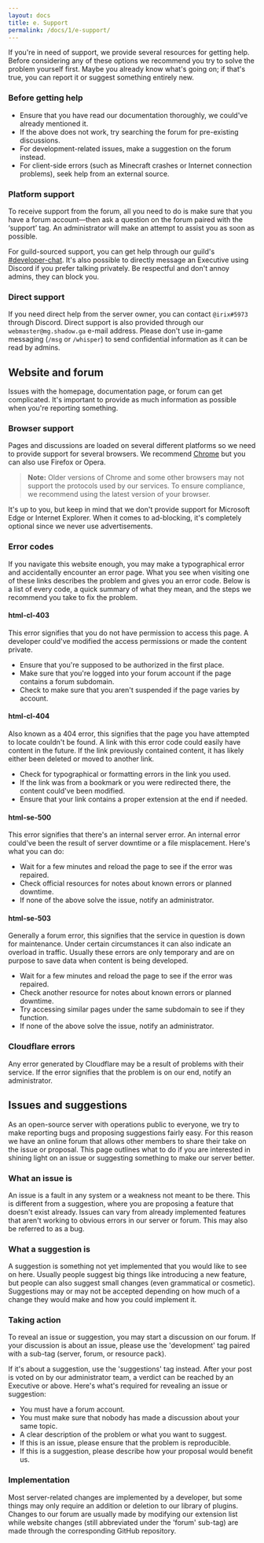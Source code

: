 ```yaml
---
layout: docs
title: e. Support
permalink: /docs/1/e-support/
---
```

If you're in need of support, we provide several resources for getting help.
Before considering any of these options we recommend you try to solve the problem yourself first.
Maybe you already know what's going on; if that's true, you can report it or suggest something entirely new.

### Before getting help
* Ensure that you have read our documentation thoroughly, we could've already mentioned it.
* If the above does not work, try searching the forum for pre-existing discussions.
* For development-related issues, make a suggestion on the forum instead.
* For client-side errors (such as Minecraft crashes or Internet connection problems), seek help from an external source.

### Platform support
To receive support from the forum, all you need to do is make sure that you have a forum account—then ask a question on the forum paired with the ‘support’ tag.
An administrator will make an attempt to assist you as soon as possible.

For guild-sourced support, you can get help through our guild's [#developer-chat](https://discord.gg/3fFF2V2).
It's also possible to directly message an Executive using Discord if you prefer talking privately.
Be respectful and don't annoy admins, they can block you.

### Direct support
If you need direct help from the server owner, you can contact `@irix#5973` through Discord.
Direct support is also provided through our `webmaster@mg.shadow.ga` e-mail address.
Please don't use in-game messaging (`/msg` or `/whisper`) to send confidential information as it can be read by admins.

## Website and forum
Issues with the homepage, documentation page, or forum can get complicated.
It's important to provide as much information as possible when you're reporting something.

### Browser support
Pages and discussions are loaded on several different platforms so we need to provide support for several browsers.
We recommend [Chrome](https://www.google.com/chrome/browser) but you can also use Firefox or Opera.
> **Note:** Older versions of Chrome and some other browsers may not support the protocols used by our services. To ensure compliance, we recommend using the latest version of your browser.

It's up to you, but keep in mind that we don't provide support for Microsoft Edge or Internet Explorer.
When it comes to ad-blocking, it's completely optional since we never use advertisements.

### Error codes
If you navigate this website enough, you may make a typographical error and accidentally encounter an error page.
What you see when visiting one of these links describes the problem and gives you an error code.
Below is a list of every code, a quick summary of what they mean, and the steps we recommend you take to fix the problem.

#### html-cl-403
This error signifies that you do not have permission to access this page.
A developer could've modified the access permissions or made the content private.
* Ensure that you're supposed to be authorized in the first place.
* Make sure that you're logged into your forum account if the page contains a forum subdomain.
* Check to make sure that you aren't suspended if the page varies by account.

#### html-cl-404
Also known as a 404 error, this signifies that the page you have attempted to locate couldn't be found.
A link with this error code could easily have content in the future.
If the link previously contained content, it has likely either been deleted or moved to another link.

* Check for typographical or formatting errors in the link you used.
* If the link was from a bookmark or you were redirected there, the content could've been modified.
* Ensure that your link contains a proper extension at the end if needed.

#### html-se-500
This error signifies that there's an internal server error.
An internal error could've been the result of server downtime or a file misplacement.
Here's what you can do:

* Wait for a few minutes and reload the page to see if the error was repaired.
* Check official resources for notes about known errors or planned downtime.
* If none of the above solve the issue, notify an administrator.

#### html-se-503
Generally a forum error, this signifies that the service in question is down for maintenance.
Under certain circumstances it can also indicate an overload in traffic.
Usually these errors are only temporary and are on purpose to save data when content is being developed.

* Wait for a few minutes and reload the page to see if the error was repaired.
* Check another resource for notes about known errors or planned downtime.
* Try accessing similar pages under the same subdomain to see if they function.
* If none of the above solve the issue, notify an administrator.

### Cloudflare errors
Any error generated by Cloudflare may be a result of problems with their service.
If the error signifies that the problem is on our end, notify an administrator.

## Issues and suggestions
As an open-source server with operations public to everyone, we try to make reporting bugs and proposing suggestions fairly easy.
For this reason we have an online forum that allows other members to share their take on the issue or proposal.
This page outlines what to do if you are interested in shining light on an issue or suggesting something to make our server better.

### What an issue is
An issue is a fault in any system or a weakness not meant to be there.
This is different from a suggestion, where you are proposing a feature that doesn't exist already.
Issues can vary from already implemented features that aren't working to obvious errors in our server or forum.
This may also be referred to as a bug.

### What a suggestion is
A suggestion is something not yet implemented that you would like to see on here.
Usually people suggest big things like introducing a new feature, but people can also suggest small changes (even grammatical or cosmetic).
Suggestions may or may not be accepted depending on how much of a change they would make and how you could implement it.

### Taking action
To reveal an issue or suggestion, you may start a discussion on our forum.
If your discussion is about an issue, please use the 'development' tag paired with a sub-tag (server, forum, or resource pack).

If it's about a suggestion, use the 'suggestions' tag instead.
After your post is voted on by our administrator team, a verdict can be reached by an Executive or above.
Here's what's required for revealing an issue or suggestion:
* You must have a forum account.
* You must make sure that nobody has made a discussion about your same topic.
* A clear description of the problem or what you want to suggest.
* If this is an issue, please ensure that the problem is reproducible.
* If this is a suggestion, please describe how your proposal would benefit us.

### Implementation
Most server-related changes are implemented by a developer, but some things may only require an addition or deletion to our library of plugins. Changes to our forum are usually made by modifying our extension list while website changes (still abbreviated under the 'forum' sub-tag) are made through the corresponding GitHub repository.
